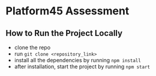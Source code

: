 # Platform45 Assessment

## How to Run the Project Locally

- clone the repo
- run `git clone <repository_link>`
- install all the dependencies by running `npm install` 
- after installation, start the project by running `npm start`
